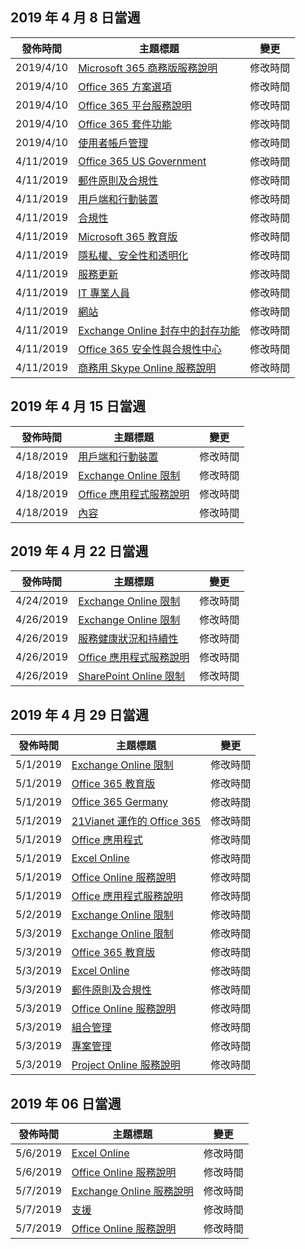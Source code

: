 <!-- This file is generated automatically each week. Changes made to this file will be overwritten.-->




## <a name="week-of-april-08-2019"></a>2019 年 4 月 8 日當週


| 發佈時間 |主題標題 | 變更 |
|------|------------|--------|
| 2019/4/10 | [Microsoft 365 商務版服務說明](/Office365/ServiceDescriptions/microsoft-365-business-service-description) | 修改時間 |
| 2019/4/10 | [Office 365 方案選項](/Office365/ServiceDescriptions/office-365-platform-service-description/office-365-plan-options) | 修改時間 |
| 2019/4/10 | [Office 365 平台服務說明](/Office365/ServiceDescriptions/office-365-platform-service-description/office-365-platform-service-description) | 修改時間 |
| 2019/4/10 | [Office 365 套件功能](/Office365/ServiceDescriptions/office-365-platform-service-description/office-365-suite-features) | 修改時間 |
| 2019/4/10 | [使用者帳戶管理](/Office365/ServiceDescriptions/office-365-platform-service-description/user-account-management) | 修改時間 |
| 4/11/2019 | [Office 365 US Government](/Office365/ServiceDescriptions/office-365-platform-service-description/office-365-us-government/office-365-us-government) | 修改時間 |
| 4/11/2019 | [郵件原則及合規性](/Office365/ServiceDescriptions/exchange-online-protection-service-description/messaging-policy-and-compliance-servicedesc) | 修改時間 |
| 4/11/2019 | [用戶端和行動裝置](/Office365/ServiceDescriptions/exchange-online-service-description/clients-and-mobile-devices) | 修改時間 |
| 4/11/2019 | [合規性](/Office365/ServiceDescriptions/office-365-platform-service-description/compliance-servicedesc) | 修改時間 |
| 4/11/2019 | [Microsoft 365 教育版](/Office365/ServiceDescriptions/office-365-platform-service-description/microsoft-365-education) | 修改時間 |
| 4/11/2019 | [隱私權、安全性和透明化](/Office365/ServiceDescriptions/office-365-platform-service-description/privacy-security-and-transparency) | 修改時間 |
| 4/11/2019 | [服務更新](/Office365/ServiceDescriptions/office-365-platform-service-description/service-updates) | 修改時間 |
| 4/11/2019 | [IT 專業人員](/Office365/ServiceDescriptions/sharepoint-online-service-description/it-professional) | 修改時間 |
| 4/11/2019 | [網站](/Office365/ServiceDescriptions/sharepoint-online-service-description/sites-servicedesc) | 修改時間 |
| 4/11/2019 | [Exchange Online 封存中的封存功能](/Office365/ServiceDescriptions/exchange-online-archiving-service-description/archive-features) | 修改時間 |
| 4/11/2019 | [Office 365 安全性與合規性中心](/Office365/ServiceDescriptions/office-365-platform-service-description/office-365-securitycompliance-center) | 修改時間 |
| 4/11/2019 | [商務用 Skype Online 服務說明](/Office365/ServiceDescriptions/skype-for-business-online-service-description/skype-for-business-online-service-description) | 修改時間 |


## <a name="week-of-april-15-2019"></a>2019 年 4 月 15 日當週


| 發佈時間 |主題標題 | 變更 |
|------|------------|--------|
| 4/18/2019 | [用戶端和行動裝置](/Office365/ServiceDescriptions/exchange-online-service-description/clients-and-mobile-devices) | 修改時間 |
| 4/18/2019 | [Exchange Online 限制](/Office365/ServiceDescriptions/exchange-online-service-description/exchange-online-limits) | 修改時間 |
| 4/18/2019 | [Office 應用程式服務說明](/Office365/ServiceDescriptions/office-applications-service-description/office-applications-service-description) | 修改時間 |
| 4/18/2019 | [內容](/Office365/ServiceDescriptions/sharepoint-online-service-description/content) | 修改時間 |


## <a name="week-of-april-22-2019"></a>2019 年 4 月 22 日當週


| 發佈時間 |主題標題 | 變更 |
|------|------------|--------|
| 4/24/2019 | [Exchange Online 限制](/Office365/ServiceDescriptions/exchange-online-service-description/exchange-online-limits) | 修改時間 |
| 4/26/2019 | [Exchange Online 限制](/Office365/ServiceDescriptions/exchange-online-service-description/exchange-online-limits) | 修改時間 |
| 4/26/2019 | [服務健康狀況和持續性](/Office365/ServiceDescriptions/office-365-platform-service-description/service-health-and-continuity) | 修改時間 |
| 4/26/2019 | [Office 應用程式服務說明](/Office365/ServiceDescriptions/office-applications-service-description/office-applications-service-description) | 修改時間 |
| 4/26/2019 | [SharePoint Online 限制](/Office365/ServiceDescriptions/sharepoint-online-service-description/sharepoint-online-limits) | 修改時間 |


## <a name="week-of-april-29-2019"></a>2019 年 4 月 29 日當週


| 發佈時間 |主題標題 | 變更 |
|------|------------|--------|
| 5/1/2019 | [Exchange Online 限制](/Office365/ServiceDescriptions/exchange-online-service-description/exchange-online-limits) | 修改時間 |
| 5/1/2019 | [Office 365 教育版](/Office365/ServiceDescriptions/office-365-platform-service-description/office-365-education) | 修改時間 |
| 5/1/2019 | [Office 365 Germany](/Office365/ServiceDescriptions/office-365-platform-service-description/office-365-germany) | 修改時間 |
| 5/1/2019 | [21Vianet 運作的 Office 365](/Office365/ServiceDescriptions/office-365-platform-service-description/office-365-operated-by-21vianet) | 修改時間 |
| 5/1/2019 | [Office 應用程式](/Office365/ServiceDescriptions/office-applications-service-description/office-applications) | 修改時間 |
| 5/1/2019 | [Excel Online](/Office365/ServiceDescriptions/office-online-service-description/excel-online) | 修改時間 |
| 5/1/2019 | [Office Online 服務說明](/Office365/ServiceDescriptions/office-online-service-description/office-online-service-description) | 修改時間 |
| 5/1/2019 | [Office 應用程式服務說明](/Office365/ServiceDescriptions/office-applications-service-description/office-applications-service-description) | 修改時間 |
| 5/2/2019 | [Exchange Online 限制](/Office365/ServiceDescriptions/exchange-online-service-description/exchange-online-limits) | 修改時間 |
| 5/3/2019 | [Exchange Online 限制](/Office365/ServiceDescriptions/exchange-online-service-description/exchange-online-limits) | 修改時間 |
| 5/3/2019 | [Office 365 教育版](/Office365/ServiceDescriptions/office-365-platform-service-description/office-365-education) | 修改時間 |
| 5/3/2019 | [Excel Online](/Office365/ServiceDescriptions/office-online-service-description/excel-online) | 修改時間 |
| 5/3/2019 | [郵件原則及合規性](/Office365/ServiceDescriptions/exchange-online-service-description/message-policy-and-compliance) | 修改時間 |
| 5/3/2019 | [Office Online 服務說明](/Office365/ServiceDescriptions/office-online-service-description/office-online-service-description) | 修改時間 |
| 5/3/2019 | [組合管理](/Office365/ServiceDescriptions/project-online-service-description/portfolio-management) | 修改時間 |
| 5/3/2019 | [專案管理](/Office365/ServiceDescriptions/project-online-service-description/project-management) | 修改時間 |
| 5/3/2019 | [Project Online 服務說明](/Office365/ServiceDescriptions/project-online-service-description/project-online-service-description) | 修改時間 |


## <a name="week-of-may-06-2019"></a>2019 年 06 日當週


| 發佈時間 |主題標題 | 變更 |
|------|------------|--------|
| 5/6/2019 | [Excel Online](/Office365/ServiceDescriptions/office-online-service-description/excel-online) | 修改時間 |
| 5/6/2019 | [Office Online 服務說明](/Office365/ServiceDescriptions/office-online-service-description/office-online-service-description) | 修改時間 |
| 5/7/2019 | [Exchange Online 服務說明](/Office365/ServiceDescriptions/exchange-online-service-description/exchange-online-service-description) | 修改時間 |
| 5/7/2019 | [支援](/Office365/ServiceDescriptions/office-365-platform-service-description/support) | 修改時間 |
| 5/7/2019 | [Office Online 服務說明](/Office365/ServiceDescriptions/office-online-service-description/office-online-service-description) | 修改時間 |
